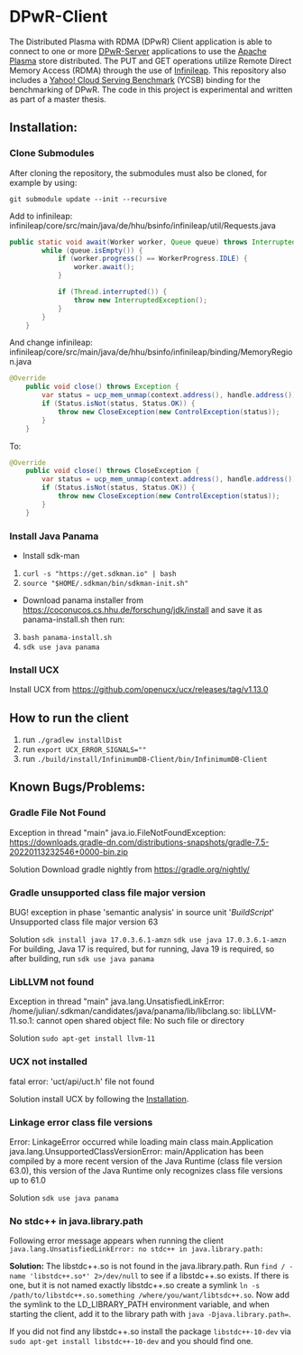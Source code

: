 # DPwR-Client

The Distributed Plasma with RDMA (DPwR) Client application is able to connect to one or more [DPwR-Server](https://github.com/JBokMan/DPwR-Server) applications to use the [Apache Plasma](https://github.com/apache/arrow/blob/master/cpp/apidoc/tutorials/plasma.md) store distributed. 
The PUT and GET operations utilize Remote Direct Memory Access (RDMA) through the use of [Infinileap](https://github.com/hhu-bsinfo/infinileap).
This repository also includes a [Yahoo! Cloud Serving Benchmark](https://github.com/brianfrankcooper/YCSB) (YCSB) binding for the benchmarking of DPwR.
The code in this project is experimental and written as part of a master thesis.

## Installation:

### Clone Submodules
After cloning the repository, the submodules must also be cloned, for example by using:

```git submodule update --init --recursive```

Add to infinileap: infinileap/core/src/main/java/de/hhu/bsinfo/infinileap/util/Requests.java
```java
public static void await(Worker worker, Queue queue) throws InterruptedException {
        while (queue.isEmpty()) {
            if (worker.progress() == WorkerProgress.IDLE) {
                worker.await();
            }

            if (Thread.interrupted()) {
                throw new InterruptedException();
            }
        }
    }
```
And change infinileap: infinileap/core/src/main/java/de/hhu/bsinfo/infinileap/binding/MemoryRegion.java
```java
@Override
    public void close() throws Exception {
        var status = ucp_mem_unmap(context.address(), handle.address());
        if (Status.isNot(status, Status.OK)) {
            throw new CloseException(new ControlException(status));
        }
    }
```
To:
```java
@Override
    public void close() throws CloseException {
        var status = ucp_mem_unmap(context.address(), handle.address());
        if (Status.isNot(status, Status.OK)) {
            throw new CloseException(new ControlException(status));
        }
    }
```


### Install Java Panama
- Install sdk-man
1. ```curl -s "https://get.sdkman.io" | bash```
2. ```source "$HOME/.sdkman/bin/sdkman-init.sh"```
- Download panama installer from https://coconucos.cs.hhu.de/forschung/jdk/install and save it as panama-install.sh then run:
3. ```bash panama-install.sh```
4. ```sdk use java panama```

### Install UCX
Install UCX from https://github.com/openucx/ucx/releases/tag/v1.13.0

## How to run the client

1. run ```./gradlew installDist```
2. run ```export UCX_ERROR_SIGNALS=""```
3. run ```./build/install/InfinimumDB-Client/bin/InfinimumDB-Client```

## Known Bugs/Problems:

### Gradle File Not Found
Exception in thread "main" java.io.FileNotFoundException: https://downloads.gradle-dn.com/distributions-snapshots/gradle-7.5-20220113232546+0000-bin.zip

Solution
Download gradle nightly from https://gradle.org/nightly/

### Gradle unsupported class file major version
BUG! exception in phase 'semantic analysis' in source unit '_BuildScript_' Unsupported class file major version 63

Solution
```sdk install java 17.0.3.6.1-amzn```
```sdk use java 17.0.3.6.1-amzn```
For building, Java 17 is required, but for running, Java 19 is required, so after building, run ```sdk use java panama```

### LibLLVM not found
Exception in thread "main" java.lang.UnsatisfiedLinkError: /home/julian/.sdkman/candidates/java/panama/lib/libclang.so: libLLVM-11.so.1: cannot open shared object file: No such file or directory

Solution
```sudo apt-get install llvm-11```

### UCX not installed
fatal error: 'uct/api/uct.h' file not found

Solution
install UCX by following the [Installation](#installation).

### Linkage error class file versions
Error: LinkageError occurred while loading main class main.Application
java.lang.UnsupportedClassVersionError: main/Application has been compiled by a more recent version of the Java Runtime (class file version 63.0), this version of the Java Runtime only recognizes class file versions up to 61.0

Solution
```sdk use java panama```

### No stdc++ in java.library.path
Following error message appears when running the client ```java.lang.UnsatisfiedLinkError: no stdc++ in java.library.path:```

**Solution:**
The libstdc++.so is not found in the java.library.path. Run ```find / -name 'libstdc++.so*' 2>/dev/null``` to see if a libstdc++.so exists.
If there is one, but it is not named exactly libstdc++.so create a symlink ```ln -s /path/to/libstdc++.so.something /where/you/want/libtsdc++.so```.
Now add the symlink to the LD_LIBRARY_PATH environment variable, and when starting the client, add it to the library path with ```java -Djava.library.path=```.

If you did not find any libstdc++.so install the package ```libstdc++-10-dev``` via ```sudo apt-get install libstdc++-10-dev``` and you should find one.

